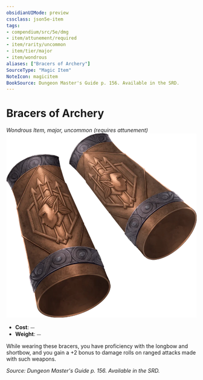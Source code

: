 ```yaml
---
obsidianUIMode: preview
cssclass: json5e-item
tags:
- compendium/src/5e/dmg
- item/attunement/required
- item/rarity/uncommon
- item/tier/major
- item/wondrous
aliases: ["Bracers of Archery"]
SourceType: "Magic Item"
NoteIcon: magicitem
BookSource: Dungeon Master's Guide p. 156. Available in the SRD.
---
```

# Bracers of Archery
*Wondrous Item, major, uncommon (requires attunement)*  
![](https://raw.githubusercontent.com/5etools-mirror-2/5etools-img/main/items/DMG/Bracers%20of%20Archery.webp#right)  

- **Cost**: ⏤
- **Weight**: ⏤

While wearing these bracers, you have proficiency with the longbow and shortbow, and you gain a +2 bonus to damage rolls on ranged attacks made with such weapons.

*Source: Dungeon Master's Guide p. 156. Available in the SRD.*